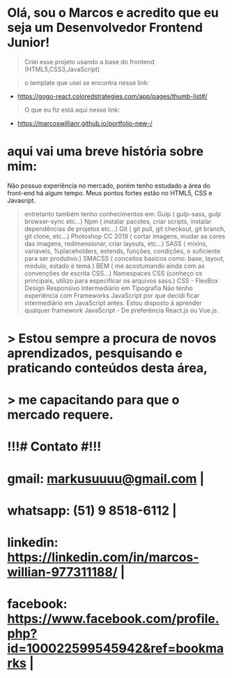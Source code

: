 # Olá, sou o Marcos e acredito que eu seja um Desenvolvedor Frontend Junior!

> Criei esse projeto usando a base do frontend (HTML5,CSS3,JavaScript)

> o template que usei se encontra nesse link: 
- https://gogo-react.coloredstrategies.com/app/pages/thumb-list#/

> O que eu fiz está aqui nesse link: 
- https://marcoswillianr.github.io/portfolio-new-/

# aqui vai uma breve história sobre mim:
Não possuo experiência no mercado, porém tenho estudado a área do front-end há algum tempo.
Meus pontos fortes estão no HTML5, CSS e Javasript.
 > entretanto também tenho conhecimentos em:
 > Gulp ( gulp-sass, gulp browser-sync etc...)
 > Npm  ( instalar pacotes, criar scripts, instalar dependências de projetos etc...)
 > Git  ( git pull, git checkout, git branch, git clone, etc...)
 > Photoshop CC 2019 ( cortar imagens, mudar as cores das imagens, redimensionar, criar layouts, etc...)
 > SASS ( mixins, variaveis, %placeholders, extends, funções, condições, o suficiente para ser produtivo.)
 > SMACSS ( conceitos basicos como: base, layout, modulo, estado e tema.)
 > BEM ( me acostumando ainda com as convenções de escrita CSS...)
 > Namespaces CSS (conheço os principais, utilizo para especificar os arquivos sass.)
 > CSS - FlexBox
 > Design Responsivo
 > Intermediário em Tipografia
 > Não tenho experiência com Frameworks JavaScript por que decidi ficar intermediário em JavaScript antes.
 > Estou disposto á aprender qualquer framework JavaScript - De preferência React.js ou Vue.js.

# > Estou sempre a procura de novos aprendizados, pesquisando e praticando conteúdos desta área,
# > me capacitando para que o mercado requere.  


# !!!# Contato #!!!

# gmail: markusuuuu@gmail.com |
# whatsapp: (51) 9 8518-6112 |
# linkedin: https://linkedin.com/in/marcos-willian-977311188/ |
# facebook: https://www.facebook.com/profile.php?id=100022599545942&ref=bookmarks | 
